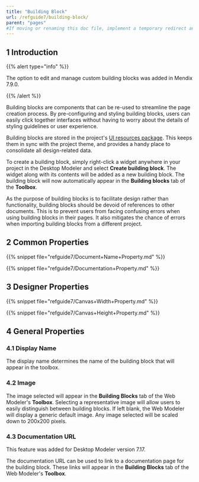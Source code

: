 ```yaml
---
title: "Building Block"
url: /refguide7/building-block/
parent: "pages"
#If moving or renaming this doc file, implement a temporary redirect and let the respective team know they should update the URL in the product. See Mapping to Products for more details.
---
```


## 1 Introduction

{{% alert type="info" %}}

The option to edit and manage custom building blocks was added in Mendix 7.9.0.

{{% /alert %}}

Building blocks are components that can be re-used to streamline the page creation process. By pre-configuring and styling building blocks, users can easily click together interfaces without having to worry about the details of styling guidelines or user experience. 

Building blocks are stored in the project's [UI resources package](/refguide/ui-resources-package/). This keeps them in sync with the project theme, and provides a handy place to consolidate all design-related data. 

To create a building block, simply right-click a widget anywhere in your project in the Desktop Modeler and select **Create building block**. The widget along with its contents will be added as a new building block. The building block will now automatically appear in the **Building blocks** tab of the **Toolbox**. 

As the purpose of building blocks is to facilitate design rather than functionality, building blocks should be devoid of references to other documents. This is to prevent users from facing confusing errors when using building blocks in their pages. It also mitigates the chance of errors when importing building blocks from a different project. 

## 2 Common Properties

{{% snippet file="refguide7/Document+Name+Property.md" %}}

{{% snippet file="refguide7/Documentation+Property.md" %}}

## 3 Designer Properties

{{% snippet file="refguide7/Canvas+Width+Property.md" %}}

{{% snippet file="refguide7/Canvas+Height+Property.md" %}}

## 4 General Properties

### 4.1 Display Name

The display name determines the name of the building block that will appear in the toolbox. 

### 4.2 Image

The image selected will appear in the **Building Blocks** tab of the Web Modeler's **Toolbox**. Selecting a representative image will allow users to easily distinguish between building blocks. If left blank, the Web Modeler will display a generic default image. Any image selected will be scaled down to 200x200 pixels.

### 4.3 Documentation URL

<div class="alert alert-info">
This feature was added for Desktop Modeler version 7.17.
</div>

The documentation URL can be used to link to a documentation page for the building block. These links will appear in the **Building Blocks** tab of the Web Modeler's **Toolbox**.
